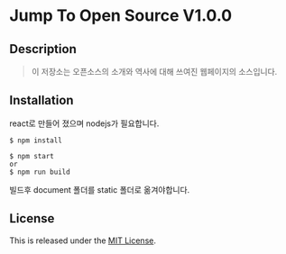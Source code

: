 Jump To Open Source V1.0.0
===============================

Description
-----------

>이 저장소는 오픈소스의 소개와 역사에 대해 쓰여진 웹페이지의 소스입니다.


Installation
------------

react로 만들어 졌으며 
nodejs가 필요합니다.

~~~
$ npm install

$ npm start
or
$ npm run build
~~~

빌드후 document 폴더를 static 폴더로 옮겨야합니다.




## License

This is released under the [MIT License](https://opensource.org/licenses/MIT).